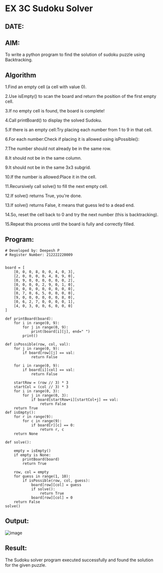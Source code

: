 # EX 3C Sudoku Solver
## DATE:
## AIM:
To write a python program to find the solution of sudoku puzzle using Backtracking.


## Algorithm

1.Find an empty cell (a cell with value 0).

2.Use isEmpty() to scan the board and return the position of the first empty cell.

3.If no empty cell is found, the board is complete!

4.Call printBoard() to display the solved Sudoku.

5.If there is an empty cell:Try placing each number from 1 to 9 in that cell.

6.For each number:Check if placing it is allowed using isPossible():

7.The number should not already be in the same row.

8.It should not be in the same column.

9.It should not be in the same 3x3 subgrid.

10.If the number is allowed:Place it in the cell.

11.Recursively call solve() to fill the next empty cell.

12.If solve() returns True, you're done.

13.If solve() returns False, it means that guess led to a dead end.

14.So, reset the cell back to 0 and try the next number (this is backtracking).

15.Repeat this process until the board is fully and correctly filled.

## Program:
```
# Developed by: Deepesh P
# Register Number: 212222220009


board = [
    [0, 0, 0, 8, 0, 0, 4, 0, 3],
    [2, 0, 0, 0, 0, 4, 8, 9, 0],
    [0, 9, 0, 0, 0, 0, 0, 0, 2],
    [0, 0, 0, 0, 2, 9, 0, 1, 0],
    [0, 0, 0, 0, 0, 0, 0, 0, 0],
    [0, 7, 0, 6, 5, 0, 0, 0, 0],
    [9, 0, 0, 0, 0, 0, 0, 8, 0],
    [0, 6, 2, 7, 0, 0, 0, 0, 1],
    [4, 0, 3, 0, 0, 6, 0, 0, 0]
]

def printBoard(board):
    for i in range(0, 9):
        for j in range(0, 9):
            print(board[i][j], end=" ")
        print()

def isPossible(row, col, val):
    for j in range(0, 9):
        if board[row][j] == val:
            return False

    for i in range(0, 9):
        if board[i][col] == val:
            return False

    startRow = (row // 3) * 3
    startCol = (col // 3) * 3
    for i in range(0, 3):
        for j in range(0, 3):
            if board[startRow+i][startCol+j] == val:
                return False
    return True
def isEmpty():
    for r in range(9):
        for c in range(9):
            if board[r][c] == 0:
                return r, c
    return None

def solve():

    empty = isEmpty()
    if empty is None:
        printBoard(board)
        return True

    row, col = empty
    for guess in range(1, 10):
        if isPossible(row, col, guess):
            board[row][col] = guess
            if solve():
                return True
            board[row][col] = 0
    return False
solve()
```

## Output:
![image](https://github.com/user-attachments/assets/1d71442e-8317-43e3-a2ab-6d98f93537ec)


## Result:
The Sudoku solver program executed successfully and found the solution for the given puzzle.
